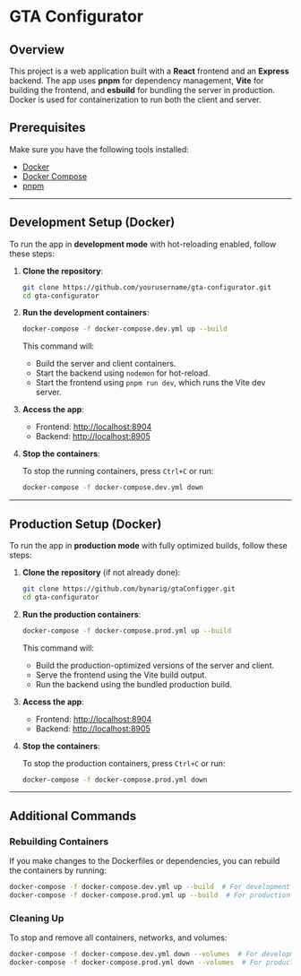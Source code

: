 # GTA Configurator

## Overview

This project is a web application built with a **React** frontend and an **Express** backend. The app uses **pnpm** for dependency management, **Vite** for building the frontend, and **esbuild** for bundling the server in production. Docker is used for containerization to run both the client and server.

## Prerequisites

Make sure you have the following tools installed:

- [Docker](https://docs.docker.com/get-docker/)
- [Docker Compose](https://docs.docker.com/compose/install/)
- [pnpm](https://pnpm.io/installation)

---

## Development Setup (Docker)

To run the app in **development mode** with hot-reloading enabled, follow these steps:

1. **Clone the repository**:

    ```bash
    git clone https://github.com/yourusername/gta-configurator.git
    cd gta-configurator
    ```

2. **Run the development containers**:

    ```bash
    docker-compose -f docker-compose.dev.yml up --build
    ```

    This command will:
    - Build the server and client containers.
    - Start the backend using `nodemon` for hot-reload.
    - Start the frontend using `pnpm run dev`, which runs the Vite dev server.

3. **Access the app**:

    - Frontend: [http://localhost:8904](http://localhost:8904)
    - Backend: [http://localhost:8905](http://localhost:8905)

4. **Stop the containers**:

    To stop the running containers, press `Ctrl+C` or run:

    ```bash
    docker-compose -f docker-compose.dev.yml down
    ```

---

## Production Setup (Docker)

To run the app in **production mode** with fully optimized builds, follow these steps:

1. **Clone the repository** (if not already done):

    ```bash
    git clone https://github.com/bynarig/gtaConfigger.git
    cd gta-configurator
    ```

2. **Run the production containers**:

    ```bash
    docker-compose -f docker-compose.prod.yml up --build
    ```

    This command will:
    - Build the production-optimized versions of the server and client.
    - Serve the frontend using the Vite build output.
    - Run the backend using the bundled production build.

3. **Access the app**:

    - Frontend: [http://localhost:8904](http://localhost:8904)
    - Backend: [http://localhost:8905](http://localhost:8905)

4. **Stop the containers**:

    To stop the production containers, press `Ctrl+C` or run:

    ```bash
    docker-compose -f docker-compose.prod.yml down
    ```

---

## Additional Commands

### Rebuilding Containers

If you make changes to the Dockerfiles or dependencies, you can rebuild the containers by running:

```bash
docker-compose -f docker-compose.dev.yml up --build  # For development
docker-compose -f docker-compose.prod.yml up --build  # For production
```

### Cleaning Up
To stop and remove all containers, networks, and volumes:

```bash
docker-compose -f docker-compose.dev.yml down --volumes  # For development
docker-compose -f docker-compose.prod.yml down --volumes  # For production
```